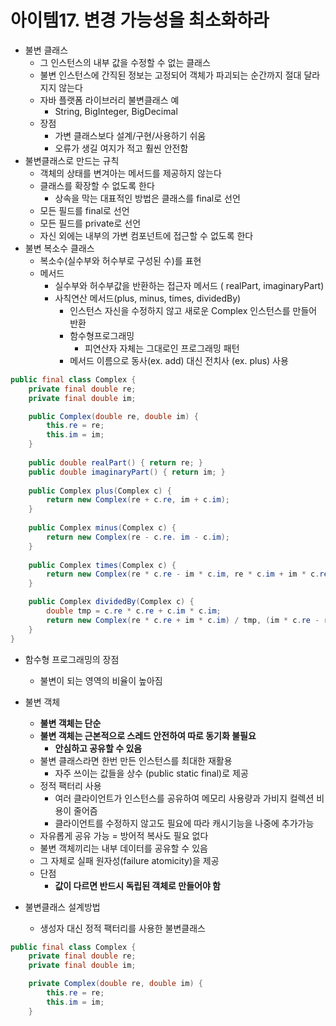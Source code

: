 

# 아이템17. 변경 가능성을 최소화하라
* 불변 클래스
	* 그 인스턴스의 내부 값을 수정할 수 없는 클래스
	* 불변 인스턴스에 간직된 정보는 고정되어 객체가 파괴되는 순간까지 절대 달라지지 않는다
	* 자바 플랫폼 라이브러리 불변클래스 예
		* String, BigInteger, BigDecimal
	* 장점
		* 가변 클래스보다 설계/구현/사용하기 쉬움
		* 오류가 생길 여지가 적고 훨씬 안전함
* 불변클래스로 만드는 규칙
	* 객체의 상태를 변겨아는 메서드를 제공하지 않는다
	* 클래스를 확장할 수 없도록 한다
		* 상속을 막는 대표적인 방법은 클래스를 final로 선언
	* 모든 필드를 final로 선언
	* 모든 필드를 private로 선언
	* 자신 외에는 내부의 가변 컴포넌트에 접근할 수 없도록 한다
* 불변 복소수 클래스
	* 복소수(실수부와 허수부로 구성된 수)를 표현
	* 메서드
		* 실수부와 허수부값을 반환하는 접근자 메서드 ( realPart, imaginaryPart)
		* 사칙연산 메서드(plus, minus, times, dividedBy)
			* 인스턴스 자신을 수정하지 않고 새로운 Complex 인스턴스를 만들어 반환
			* 함수형프로그래밍
				* 피연산자 자체는 그대로인 프로그래밍 패턴
			* 메서드 이름으로 동사(ex. add) 대신 전치사 (ex. plus) 사용

```java
public final class Complex {
	private final double re;
	private final double im;

	public Complex(double re, double im) {
		this.re = re;
		this.im = im;
	}
	
	public double realPart() { return re; }
	public double imaginaryPart() { return im; }
	
	public Complex plus(Complex c) {
		return new Complex(re + c.re, im + c.im);
	}
	
	public Complex minus(Complex c) {
		return new Complex(re - c.re. im - c.im);
	}
	
	public Complex times(Complex c) {
		return new Complex(re * c.re - im * c.im, re * c.im + im * c.re);
	}

	public Complex dividedBy(Complex c) {
		double tmp = c.re * c.re + c.im * c.im;
		return new Complex(re * c.re + im * c.im) / tmp, (im * c.re - re * c.im) / tmp);
	}
}
```
* 함수형 프로그래밍의 장점
	* 불변이 되는 영역의 비율이 높아짐
* 불변 객체
	* **불변 객체는 단순**
	* **불변 객체는 근본적으로 스레드 안전하여 따로 동기화 불필요**
		* **안심하고 공유할 수 있음**
	* 불변 클래스라면 한번 만든 인스턴스를 최대한 재활용
		* 자주 쓰이는 값들을 상수 (public static final)로 제공
	* 정적 팩터리 사용
		* 여러 클라이언트가 인스턴스를 공유하여 메모리 사용량과 가비지 컬렉션 비용이 줄어즘
		* 클라이언트를 수정하지 않고도 필요에 따라 캐시기능을 나중에 추가가능
	* 자유롭게 공유 가능 = 방어적 복사도 필요 없다
	* 불변 객체끼리는 내부 데이터를 공유할 수 있음
	* 그 자체로 실패 원자성(failure atomicity)을 제공
	* 단점
		* **값이 다르면 반드시 독립된 객체로 만들어야 함**

* 불변클래스 설계방법
	* 생성자 대신 정적 팩터리를 사용한 불변클래스
```java
public final class Complex {
	private final double re;
	private final double im;

	private Complex(double re, double im) {
		this.re = re;
		this.im = im;
	}
	
```
<!--stackedit_data:
eyJoaXN0b3J5IjpbLTE1MjMzMTAzODNdfQ==
-->